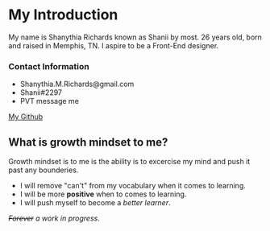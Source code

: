 
 # My Introduction
  
  My name is Shanythia Richards known as Shanii by most. 26 years old, born and raised in Memphis, TN. I aspire to be a Front-End designer.
  
  ### Contact Information
  <ul>
    <li> Shanythia.M.Richards@gmail.com</li>
    <li> Shanii#2297
    <li> PVT message me </li>
  </ul>
  
  [My Github](https://github.com/ShaniiB)


## What is growth mindset to me?

Growth mindset is to me is the ability is to excercise my mind and push it past any bounderies. 

  <ul>
    <li>I will remove "can't" from my vocabulary when it comes to learning.</li>
    <li>I will be more <b>positive</b> when to comes to learning.</li>
  <li>I will push myself to become a <i> better learner</i>. </li>
  </ul>

<i><strike>Forever</strike> a work in progress</i>.
  
   
